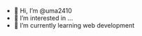 - 👋 Hi, I’m @uma2410
- 👀 I’m interested in ...
- 🌱 I’m currently learning web development

<!---
uma2410/uma2410 is a ✨ special ✨ repository because its `README.md` (this file) appears on your GitHub profile.
You can click the Preview link to take a look at your changes.
--->

